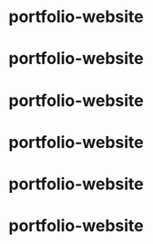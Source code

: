 # portfolio-website
# portfolio-website
# portfolio-website
# portfolio-website
# portfolio-website
# portfolio-website
